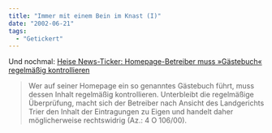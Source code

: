 ```yaml
---
title: "Immer mit einem Bein im Knast (I)"
date: "2002-06-21"
tags:
  - "Getickert"
---
```


Und nochmal: [Heise News-Ticker: Homepage-Betreiber muss »Gästebuch« regelmäßig kontrollieren](http://www.heise.de/newsticker/data/jk-20.06.02-003/)

> Wer auf seiner Homepage ein so genanntes Gästebuch führt, muss dessen Inhalt regelmäßig kontrollieren. Unterbleibt die regelmäßige Überprüfung, macht sich der Betreiber nach Ansicht des Landgerichts Trier den Inhalt der Eintragungen zu Eigen und handelt daher möglicherweise rechtswidrig (Az.: 4 O 106/00).
